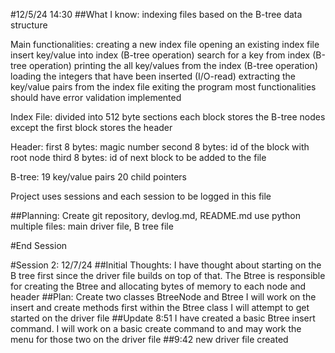 #12/5/24 14:30
##What I know:
indexing files based on the B-tree data structure

Main functionalities:
creating a new index file
opening an existing index file
insert key/value into index (B-tree operation)
search for a key from index (B-tree operation)
printing the all key/values from the index (B-tree operation)
loading the integers that have been inserted (I/O-read)
extracting the key/value pairs from the index file
exiting the program
most functionalities should have error validation implemented

Index File: 
divided into 512 byte sections
each block stores the B-tree nodes except the first block stores the header

Header:
first 8 bytes: magic number
second 8 bytes: id of the block with root node
third 8 bytes: id of next block to be added to the file

B-tree:
19 key/value pairs
20 child pointers

Project uses sessions and each session to be logged in this file

##Planning:
Create git repository, devlog.md, README.md
use python
multiple files: main driver file, B tree file

#End Session

#Session 2: 12/7/24
##Initial Thoughts:
I have thought about starting on the B tree first since the driver file builds on top of that.
The Btree is responsible for creating the Btree and allocating bytes of memory to each node and header
##Plan:
Create two classes BtreeNode and Btree
    I will work on the insert and create methods first within the Btree class
    I will attempt to get started on the driver file
##Update 8:51
I have created a basic Btree insert command. I will work on a basic create command to and may work the menu for those two on the driver file
##9:42 
new driver file created


